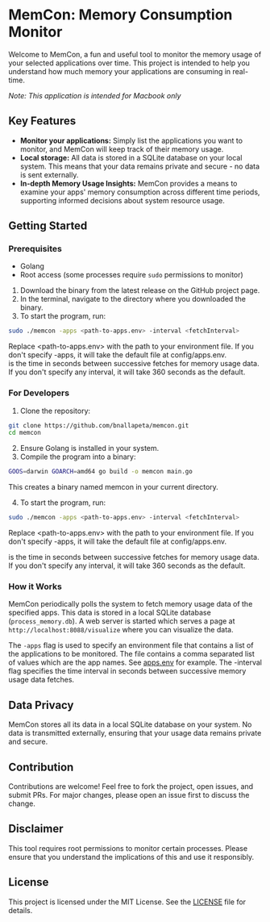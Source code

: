 # MemCon: Memory Consumption Monitor

Welcome to MemCon, a fun and useful tool to monitor the memory usage of your selected applications over time. This project is intended to help you understand how much memory your applications are consuming in real-time. 

*Note: This application is intended for Macbook only*

## Key Features

- **Monitor your applications:** Simply list the applications you want to monitor, and MemCon will keep track of their memory usage.
- **Local storage:** All data is stored in a SQLite database on your local system. This means that your data remains private and secure - no data is sent externally.
- **In-depth Memory Usage Insights:** MemCon provides a means to examine your apps' memory consumption across different time periods, supporting informed decisions about system resource usage.

## Getting Started

### Prerequisites

- Golang
- Root access (some processes require `sudo` permissions to monitor)

1. Download the binary from the latest release on the GitHub project page.
2. In the terminal, navigate to the directory where you downloaded the binary.
3. To start the program, run:

```bash
sudo ./memcon -apps <path-to-apps.env> -interval <fetchInterval>
```

Replace <path-to-apps.env> with the path to your environment file. If you don't specify -apps, it will take the default file at config/apps.env.  
<fetchInterval> is the time in seconds between successive fetches for memory usage data. If you don't specify any interval, it will take 360 seconds as the default.

### For Developers
1. Clone the repository:

```bash
git clone https://github.com/bnallapeta/memcon.git
cd memcon
```

2. Ensure Golang is installed in your system.
3. Compile the program into a binary:

```bash
GOOS=darwin GOARCH=amd64 go build -o memcon main.go
```

This creates a binary named memcon in your current directory.

4. To start the program, run:

```bash
sudo ./memcon -apps <path-to-apps.env> -interval <fetchInterval>
```
Replace <path-to-apps.env> with the path to your environment file. If you don't specify -apps, it will take the default file at config/apps.env.  

<fetchInterval> is the time in seconds between successive fetches for memory usage data. If you don't specify any interval, it will take 360 seconds as the default.

### How it Works

MemCon periodically polls the system to fetch memory usage data of the specified apps. This data is stored in a local SQLite database (`process_memory.db`). A web server is started which serves a page at `http://localhost:8088/visualize` where you can visualize the data.

The `-apps` flag is used to specify an environment file that contains a list of the applications to be monitored. The file contains a comma separated list of values which are the app names. See [apps.env](./config/apps.env) for example. The -interval flag specifies the time interval in seconds between successive memory usage data fetches.

## Data Privacy

MemCon stores all its data in a local SQLite database on your system. No data is transmitted externally, ensuring that your usage data remains private and secure.

## Contribution

Contributions are welcome! Feel free to fork the project, open issues, and submit PRs. For major changes, please open an issue first to discuss the change.

## Disclaimer

This tool requires root permissions to monitor certain processes. Please ensure that you understand the implications of this and use it responsibly.

## License

This project is licensed under the MIT License. See the [LICENSE](LICENSE) file for details.